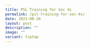 ```yaml
---
title: PSL Training for Sec 4s
permalink: /psl-training-for-sec-4s/
date: 2023-08-28
layout: post
description: ""
image: ""
variant: tiptap
---
```

